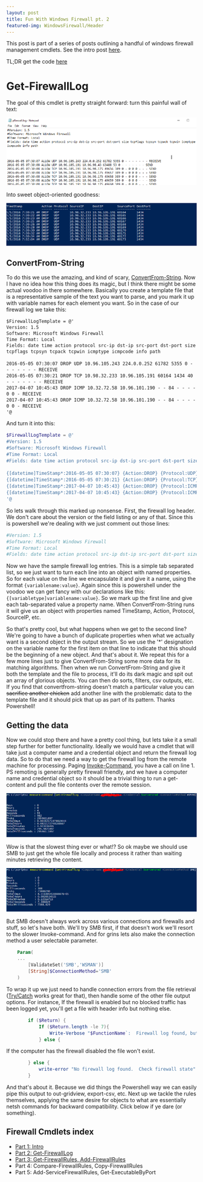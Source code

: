 ```yaml
---
layout: post
title: Fun With Windows Firewall pt. 2
featured-img: WindowsFirewall/Header
---
```


This post is part of a series of posts outlining a handful of windows firewall management cmdlets.  See the intro post [here](/Fun-With-Windows-Firewall).

TL;DR get the code [here](https://github.com/murrahjm/misc-scripts/tree/master/WindowsFirewallcommands)

# Get-FirewallLog


The goal of this cmdlet is pretty straight forward:  turn this painful wall of text:

![firewall.log](/assets/img/posts/WindowsFirewall/firewallLogText.PNG)

Into sweet object-oriented goodness:

![objects!](/assets/img/posts/WindowsFirewall/firewallLogPS.PNG)

## ConvertFrom-String

To do this we use the amazing, and kind of scary, [ConvertFrom-String](https://docs.microsoft.com/en-us/powershell/module/microsoft.powershell.utility/convertfrom-string?view=powershell-5.1).  Now I have no idea how this thing does its magic, but I think there might be some actual voodoo in there somewhere.  Basically you create a template file that is a representative sample of the text you want to parse, and you mark it up with variable names for each element you want.  So in the case of our firewall log we take this:

```text
$FirewallLogTemplate = @'
Version: 1.5
Software: Microsoft Windows Firewall
Time Format: Local
Fields: date time action protocol src-ip dst-ip src-port dst-port size tcpflags tcpsyn tcpack tcpwin icmptype icmpcode info path

2016-05-05 07:30:07 DROP UDP 10.96.105.243 224.0.0.252 61782 5355 0 - - - - - - - RECEIVE
2016-05-05 07:30:21 DROP TCP 10.98.32.233 10.96.105.191 60164 1434 40 - - - - - - - RECEIVE
2017-04-07 10:45:43 DROP ICMP 10.32.72.58 10.96.101.190 - - 84 - - - - 0 0 - RECEIVE
2017-04-07 10:45:43 DROP ICMP 10.32.72.58 10.96.101.190 - - 84 - - - - 0 0 - RECEIVE
'@
```

And turn it into this:

```powershell
$FirewallLogTemplate = @'
#Version: 1.5
#Software: Microsoft Windows Firewall
#Time Format: Local
#Fields: date time action protocol src-ip dst-ip src-port dst-port size tcpflags tcpsyn tcpack tcpwin icmptype icmpcode info path

{[datetime]TimeStamp*:2016-05-05 07:30:07} {Action:DROP} {Protocol:UDP} {SourceIP:10.96.105.243} {DestIP:224.0.0.252} {SourcePort:61782} {DestPort:5355} 0 - - - - - - - RECEIVE
{[datetime]TimeStamp*:2016-05-05 07:30:21} {Action:DROP} {Protocol:TCP} {SourceIP:10.98.32.233} {DestIP:10.96.105.191} {SourcePort:60164} {DestPort:1434} 40 - - - - - - - RECEIVE
{[datetime]TimeStamp*:2017-04-07 10:45:43} {Action:DROP} {Protocol:ICMP} {SourceIP:10.32.72.58} {DestIP:10.96.101.190} {SourcePort:-} {DestPort:-} 84 - - - - 0 0 - RECEIVE
{[datetime]TimeStamp*:2017-04-07 10:45:43} {Action:DROP} {Protocol:ICMP} {SourceIP:10.32.72.58} {DestIP:10.96.101.190} {SourcePort:-} {DestPort:-} 84 - - - - 0 0 - RECEIVE
'@
```

So lets walk through this marked up nonsense.  First, the firewall log header.  We don't care about the version or the field listing or any of that.  Since this is powershell we're dealing with we just comment out those lines:

```powershell
#Version: 1.5
#Software: Microsoft Windows Firewall
#Time Format: Local
#Fields: date time action protocol src-ip dst-ip src-port dst-port size tcpflags tcpsyn tcpack tcpwin icmptype icmpcode info path
```

Now we have the sample firewall log entries.  This is a simple tab separated list, so we just want to turn each line into an object with named properties.  So for each value on the line we encapsulate it and give it a name, using the format ```{variablename:value}```.  Again since this is powershell under the voodoo we can get fancy with our declarations like this:```{[variabletype]variablename:value}```.  So we mark up the first line and give each tab-separated value a property name.  When ConvertFrom-String runs it will give us an object with properties named TimeStamp, Action, Protocol, SourceIP, etc.

So that's pretty cool, but what happens when we get to the second line?  We're going to have a bunch of duplicate properties when what we actually want is a second object in the output stream.  So we use the '*' designation on the variable name for the first item on that line to indicate that this should be the beginning of a new object.  And that's about it.  We repeat this for a few more lines just to give ConvertFrom-String some more data for its matching algorithms.  Then when we run ConvertFrom-String and give it both the template and the file to process, it'll do its dark magic and spit out an array of glorious objects.  You can then do sorts, filters, csv outputs, etc.  If you find that convertfrom-string doesn't match a particular value you can ~~sacrifice another chicken~~  add another line with the problematic data to the template file and it should pick that up as part of its pattern.  Thanks Powershell!

## Getting the data

Now we could stop there and have a pretty cool thing, but lets take it a small step further for better functionality.  Ideally we would have a cmdlet that will take just a computer name and a credential object and return the firewall log data.  So to do that we need a way to get the firewall log from the remote machine for processing.  Paging [Invoke-Command](https://docs.microsoft.com/en-us/powershell/module/microsoft.powershell.core/invoke-command?view=powershell-5.1), you have a call on line 1.  PS remoting is generally pretty firewall friendly, and we have a computer name and credential object so it should be a trivial thing to run a get-content and pull the file contents over the remote session.

![waiting for paint to dry](/assets/img/posts/WindowsFirewall/Get-FirewallLog-WSMAN.PNG)

Wow is that the slowest thing ever or what!?  So ok maybe we should use SMB to just get the whole file locally and process it rather than waiting minutes retrieving the content.

![much better](/assets/img/posts/WindowsFirewall/Get-FirewallLog-SMB.PNG)

But SMB doesn't always work across various connections and firewalls and stuff, so let's have both.  We'll try SMB first, if that doesn't work we'll resort to the slower Invoke-command.  And for grins lets also make the connection method a user selectable parameter.

```powershell
    Param(
    ...
        [ValidateSet('SMB','WSMAN')]
        [String]$ConnectionMethod='SMB'
    )
```

To wrap it up we just need to handle connection errors from the file retrieval ([Try/Catch](https://blogs.technet.microsoft.com/heyscriptingguy/2014/07/05/weekend-scripter-using-try-catch-finally-blocks-for-powershell-error-handling/) works great for that), then handle some of the other file output options.  For instance, If the firewall is enabled but no blocked traffic has been logged yet, you'll get a file with header info but nothing else.

```powershell
        if ($Return) {
            If ($Return.length -le 7){
                Write-Verbose "$FunctionName`:  Firewall log found, but empty.  No blocked traffic reported"
            } else {
```

If the computer has the firewall disabled the file won't exist.

```powershell
        } else {
            write-error "No firewall log found.  Check firewall state" -ea continue
        }
```

And that's about it.  Because we did things the Powershell way we can easily pipe this output to out-gridview, export-csv, etc.  Next up we tackle the rules themselves, applying the same desire for objects to what are essentially netsh commands for backward compatibility.  Click below if ye dare (or something).

## Firewall Cmdlets index

* [Part 1: Intro](/Fun-With-Windows-Firewall)
* [Part 2: Get-FirewallLog](/Fun-With-Windows-Firewall-pt2)
* [Part 3: Get-FirewallRules, Add-FirewallRules](/Fun-With-Windows-Firewall-pt3)
* Part 4: Compare-FirewallRules, Copy-FirewallRules
* Part 5: Add-ServiceFirewallRules, Get-ExecutableByPort
